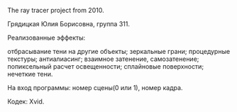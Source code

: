 The ray tracer project from 2010.



Грядицкая Юлия Борисовна, 
группа 311.


Реализованные эффекты:

отбрасывание тени на другие объекты;
зеркальные грани;
процедурные текстуры;
антиалиасинг;
взаимное затенение, самозатенение;
попиксельный расчет освещенности;
сплайновые поверхности;
нечеткие тени.


На вход программы:
номер сцены(0 или 1), номер кадра.

Кодек: 
Xvid.

